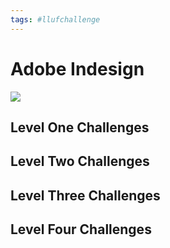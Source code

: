 ```yaml
---
tags: #llufchallenge
---
```



# Adobe Indesign

![](https://i.imgur.com/XHz3NBf.png)

## Level One Challenges 

## Level Two Challenges 

## Level Three Challenges 

## Level Four Challenges 